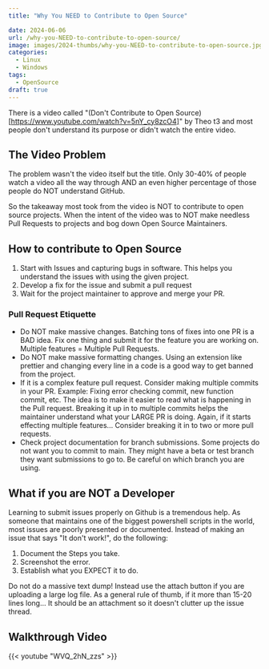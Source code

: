 ```yaml
---
title: "Why You NEED to Contribute to Open Source"

date: 2024-06-06
url: /why-you-NEED-to-contribute-to-open-source/
image: images/2024-thumbs/why-you-NEED-to-contribute-to-open-source.jpg
categories:
  - Linux
  - Windows
tags:
  - OpenSource
draft: true
---
```

There is a video called "(Don't Contribute to Open Source)[https://www.youtube.com/watch?v=5nY_cy8zcO4]" by Theo t3 and most people don't understand its purpose or didn't watch the entire video.
<!--more-->

## The Video Problem

The problem wasn't the video itself but the title. Only 30-40% of people watch a video all the way through AND an even higher percentage of those people do NOT understand GitHub. 

So the takeaway most took from the video is NOT to contribute to open source projects. When the intent of the video was to NOT make needless Pull Requests to projects and bog down Open Source Maintainers.

## How to contribute to Open Source

1. Start with Issues and capturing bugs in software. This helps you understand the issues with using the given project. 
2. Develop a fix for the issue and submit a pull request
3. Wait for the project maintainer to approve and merge your PR.

### Pull Request Etiquette

- Do NOT make massive changes. Batching tons of fixes into one PR is a BAD idea. Fix one thing and submit it for the feature you are working on. Multiple features = Multiple Pull Requests.
- Do NOT make massive formatting changes. Using an extension like prettier and changing every line in a code is a good way to get banned from the project. 
- If it is a complex feature pull request. Consider making multiple commits in your PR. Example: Fixing error checking commit, new function commit, etc. The idea is to make it easier to read what is happening in the Pull request. Breaking it up in to multiple commits helps the maintainer understand what your LARGE PR is doing. Again, if it starts effecting multiple features... Consider breaking it in to two or more pull requests. 
- Check project documentation for branch submissions. Some projects do not want you to commit to main. They might have a beta or test branch they want submissions to go to. Be careful on which branch you are using.

## What if you are NOT a Developer

Learning to submit issues properly on Github is a tremendous help. As someone that maintains one of the biggest powershell scripts in the world, most issues are poorly presented or documented. Instead of making an issue that says "It don't work!", do the following:

1. Document the Steps you take.
2. Screenshot the error. 
3. Establish what you EXPECT it to do.

Do not do a massive text dump! Instead use the attach button if you are uploading a large log file.  As a general rule of thumb, if it more than 15-20 lines long... It should be an attachment so it doesn't clutter up the issue thread. 

## Walkthrough Video

{{< youtube "WVQ_2hN_zzs" >}}
